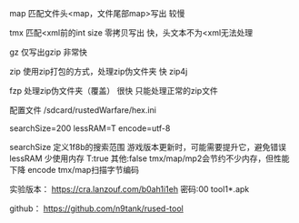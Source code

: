 map 匹配文件头<map，文件尾部map>写出
较慢

tmx 匹配<xml前的int size 零拷贝写出
快，头文本不为<xml无法处理

gz 仅写出gzip
非常快

zip 使用zip打包的方式，处理zip伪文件夹
快 zip4j

fzp 处理zip伪文件夹（覆盖）
很快 只能处理正常的zip文件

配置文件
/sdcard/rustedWarfare/hex.ini

searchSize=200
lessRAM=T
encode=utf-8

searchSize
定义1f8b的搜索范围
游戏版本更新时，可能需要提升它，避免错误
lessRAM
少使用内存 T:true 其他:false
tmx/map/mp2会节约不少内存，但性能下降
encode
tmx/map扫描字节编码

实验版本：
https://cra.lanzouf.com/b0ah1i1eh
密码:00
tool1*.apk

github：
https://github.com/n9tank/rused-tool